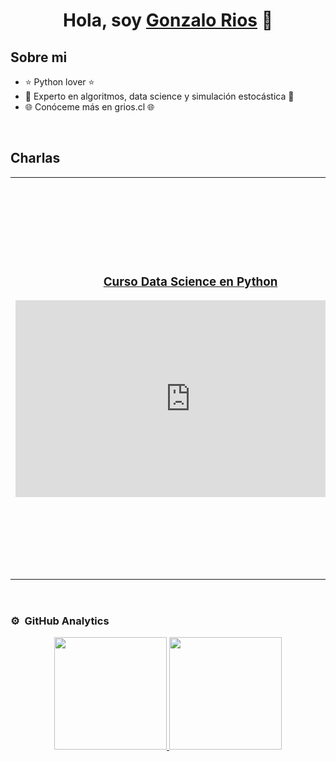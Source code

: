 <div align="center">
<h1 align="center">Hola, soy <a href="https://grios.cl">Gonzalo Rios</a> 👋</h1>
</div>
<!-- <img src="https://i.imgur.com/weNbhGZ.png"> -->

## Sobre mi

- ⭐ Python lover ⭐ 
- 🎲 Experto en algoritmos, data science y simulación estocástica 🎲
- 🌐 Conóceme más en grios.cl 🌐
<br>

## Charlas

<table>
<tr>
<td width="50%">
<h3 align="center"><a href="https://github.com/griosd/CursoPythonDataScience" target="_blank">Curso Data Science en Python</a></h3>
<div align="center">
<iframe width="560" height="315" src="https://www.youtube.com/embed/k11_2osID4o?si=DhN_B0Ogok1tzhfq" title="YouTube video player" frameborder="0" allow="accelerometer; autoplay; clipboard-write; encrypted-media; gyroscope; picture-in-picture; web-share" allowfullscreen></iframe>
</div>
                                                                                      
</td>       

<td width="50%">
<h3 align="center">Curso Kotlin Multiplatform</h3>
<div align="center">
<a href="https://github.com/ArisGuimera/Curso-Kotlin-Multiplatform" target="_blank"><img src="https://i.imgur.com/nDDp1Ra.jpg" width="400" alt="Curso Kotlin Multiplatform"></a>
<p>
<a href="https://github.com/ArisGuimera/Curso-Kotlin-Multiplatform" target="_blank">
<img src="https://img.shields.io/badge/C%C3%93DIGO-cfaae0?style=for-the-badge&logo=github&logoColor=black">
</a>
<a href="https://youtube.com/playlist?list=PL8ie04dqq7_NUvBcMMosVRAbqZDWmRzX3&si=FdS-Z07ZFAUjDHAE" target="_blank">
<img src="https://img.shields.io/badge/-Youtube-green?style=for-the-badge&color=ff00f4">
</a>
</p>
<p>Aprende a programar aplicaciones <strong>multiplataform con Kotlin y Jetpack Compose</strong> - En este curso nos centraremos en dominar Kotlin Multiplatform <strong>desde cero</strong>. Curso <strong>GRATUITO</strong> (en desarrollo) con todo el código disponible para descargar.</p>
</div>
                                                                                      
</td>  
</table>                                                                                 
</div>
<br>

### ⚙️ &nbsp;GitHub Analytics

<p align="center">
<a href="https://github.com/griosd">
  <img height="180em" src="https://github-readme-stats-eight-theta.vercel.app/api?username=griosd&show_icons=true&theme=algolia&include_all_commits=true&count_private=true"/>
  <img height="180em" src="https://github-readme-stats-eight-theta.vercel.app/api/top-langs/?username=griosd&layout=compact&langs_count=8&theme=algolia"/>
</a>
</p>

